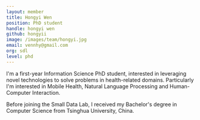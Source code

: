 ```yaml
---
layout: member
title: Hongyi Wen
position: PhD student
handle: hongyi wen
github: hongyii
image: /images/team/hongyi.jpg
email: vennhy@gmail.com
org: sdl
level: phd
---
```

I'm a first-year Information Science PhD student, interested in leveraging novel technologies to solve problems in health-related domains. Particularly I'm interested in Mobile Health, Natural Language Processing and Human-Computer Interaction.

Before joining the Small Data Lab, I received my Bachelor's degree in Computer Science from Tsinghua University, China.
